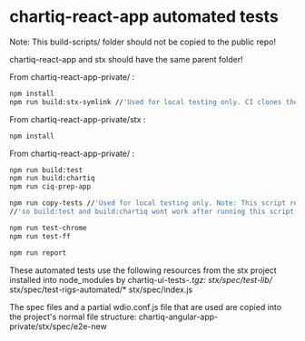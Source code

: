 # chartiq-react-app automated tests

Note: This build-scripts/ folder should not be copied to the public repo!

chartiq-react-app and stx should have the same parent folder!

From chartiq-react-app-private/ :
```sh
npm install
npm run build:stx-symlink //'Used for local testing only. CI clones the stx repo instead.'
```
From chartiq-react-app-private/stx :
```sh
npm install
```
From chartiq-react-app-private/ :
```sh
npm run build:test
npm run build:chartiq
npm run ciq-prep-app

npm run copy-tests //'Used for local testing only. Note: This script removes the stx symlink'
//'so build:test and build:chartiq wont work after running this script'

npm run test-chrome
npm run test-ff

npm run report
```
These automated tests use the following resources from the stx project installed into node_modules by chartiq-ui-tests-*.tgz:
stx/spec/test-lib/*
stx/spec/test-rigs-automated/*
stx/spec/index.js

The spec files and a partial wdio.conf.js file that are used are copied into the project's normal file structure:
chartiq-angular-app-private/stx/spec/e2e-new
